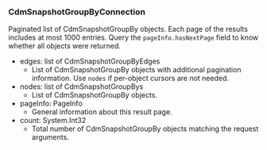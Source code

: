 ### CdmSnapshotGroupByConnection
Paginated list of CdmSnapshotGroupBy objects. Each page of the results includes at most 1000 entries. Query the `pageInfo.hasNextPage` field to know whether all objects were returned.

- edges: list of CdmSnapshotGroupByEdges
  - List of CdmSnapshotGroupBy objects with additional pagination information. Use `nodes` if per-object cursors are not needed.
- nodes: list of CdmSnapshotGroupBys
  - List of CdmSnapshotGroupBy objects.
- pageInfo: PageInfo
  - General information about this result page.
- count: System.Int32
  - Total number of CdmSnapshotGroupBy objects matching the request arguments.
